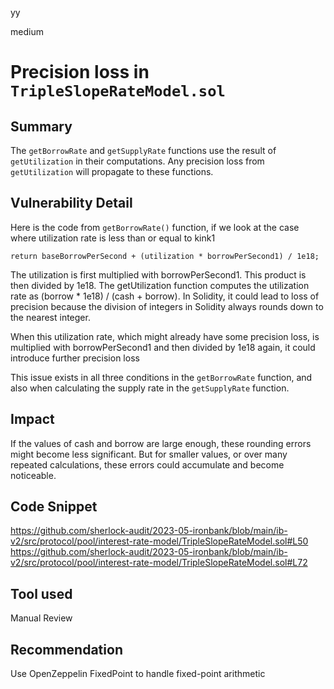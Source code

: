 yy

medium

# Precision loss in `TripleSlopeRateModel.sol`

## Summary
The `getBorrowRate` and `getSupplyRate` functions use the result of `getUtilization` in their computations. Any precision loss from `getUtilization` will propagate to these functions.

## Vulnerability Detail
Here is the code from `getBorrowRate()` function, if we look at the case where utilization rate is less than or equal to kink1
```solidity
return baseBorrowPerSecond + (utilization * borrowPerSecond1) / 1e18;
```
The utilization is first multiplied with borrowPerSecond1. This product is then divided by 1e18.
The getUtilization function computes the utilization rate as (borrow * 1e18) / (cash + borrow). 
In Solidity, it could lead to loss of precision because the division of integers in Solidity always rounds down to the nearest integer.

When this utilization rate, which might already have some precision loss, is multiplied with borrowPerSecond1 and then divided by 1e18 again, it could introduce further precision loss

This issue exists in all three conditions in the `getBorrowRate` function, and also when calculating the supply rate in the `getSupplyRate` function.

## Impact
If the values of cash and borrow are large enough, these rounding errors might become less significant. But for smaller values, or over many repeated calculations, these errors could accumulate and become noticeable.

## Code Snippet
https://github.com/sherlock-audit/2023-05-ironbank/blob/main/ib-v2/src/protocol/pool/interest-rate-model/TripleSlopeRateModel.sol#L50
https://github.com/sherlock-audit/2023-05-ironbank/blob/main/ib-v2/src/protocol/pool/interest-rate-model/TripleSlopeRateModel.sol#L72

## Tool used
Manual Review

## Recommendation
Use OpenZeppelin FixedPoint to handle fixed-point arithmetic
